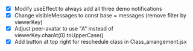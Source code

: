 - [x] Modify useEffect to always add all three demo notifications
- [x] Change visibleMessages to const base = messages (remove filter by viewerKey)
- [x] Adjust peer-avatar to use "A" instead of viewerKey.charAt(0).toUpperCase()
- [x] Add button at top right for reschedule class in Class_arrangement.jsx

